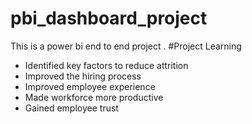 # pbi_dashboard_project
This is a power bi end to end project .
#Project Learning
* Identified key factors to reduce attrition
* Improved the hiring process
* Improved employee experience
* Made workforce more productive
* Gained employee trust
